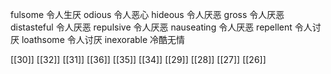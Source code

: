 




fulsome 令人生厌
odious 令人恶心
hideous 令人厌恶
gross 令人厌恶
distasteful 令人厌恶
repulsive 令人厌恶
nauseating 令人厌恶
repellent 令人讨厌
loathsome 令人讨厌
inexorable 冷酷无情

[[30]]
[[32]]
[[31]]
[[36]]
[[35]]
[[34]]
[[29]]
[[28]]
[[27]]
[[26]]